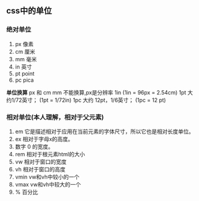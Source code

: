 ## css中的单位
### 绝对单位
1. px 像素
2. cm 厘米
3. mm 毫米
4. in 英寸
5. pt point
6. pc pica

**单位换算**
px 和 cm mm 不能换算,px是分辨率
1in (1in = 96px = 2.54cm)
1pt 大约1/72英寸； (1pt = 1/72in)
1pc 大约 12pt，1/6英寸； (1pc = 12 pt)
### 相对单位(本人理解，相对于父元素)
1. em 它是描述相对于应用在当前元素的字体尺寸，所以它也是相对长度单位。
2. ex 相对于字母x的高度。
3. 数字 0 的宽度。
4. rem 相对于根元素html的大小
5. vw 相对于窗口的宽度
6. vh 相对于窗口的高度
7. vmin vw和vh中较小的一个
8. vmax vw和vh中较大的一个
9. % 百分比
